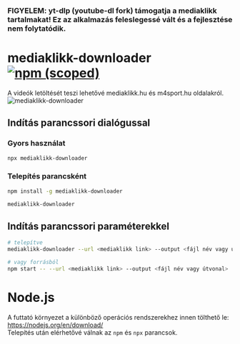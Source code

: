 ### FIGYELEM: yt-dlp (youtube-dl fork) támogatja a mediaklikk tartalmakat! Ez az alkalmazás feleslegessé vált és a fejlesztése nem folytatódik.  

# mediaklikk-downloader [![npm (scoped)](https://img.shields.io/npm/v/mediaklikk-downloader.svg)](https://www.npmjs.com/package/mediaklikk-downloader)  
A videók letöltését teszi lehetővé mediaklikk.hu és m4sport.hu oldalakról.
![mediaklikk-downloader](https://user-images.githubusercontent.com/14183614/47254935-e779b300-d468-11e8-9e84-6cda4becd9b8.gif)

## Indítás parancssori dialógussal

### Gyors használat
```sh
npx mediaklikk-downloader
```

### Telepítés parancsként
```sh
npm install -g mediaklikk-downloader

mediaklikk-downloader
```

## Indítás parancssori paraméterekkel
```sh
# telepítve
mediaklikk-downloader --url <mediaklikk link> --output <fájl név vagy útvonal>

# vagy forrásból
npm start -- --url <mediaklikk link> --output <fájl név vagy útvonal>
```

# Node.js
A futtató környezet a különböző operációs rendszerekhez innen tölthető le: https://nodejs.org/en/download/  
Telepítés után elérhetővé válnak az `npm` és `npx` parancsok.

